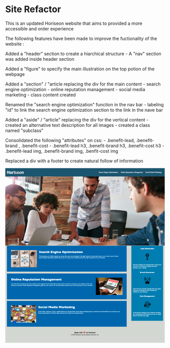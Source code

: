 # Site Refactor

This is an updated Horiseon website that aims to provided a more accessible and order experience

The following features have been made to improve the fuctionality of the website : 


Added a "header" section to create a hiarchical structure
    - A "nav" section was added inside header section


Added a "figure" to specify the main illustration on the top potion of the webpage


Added a "section" / "article replacing the div for the main content
    - search engine optimization
    - online reputation management
    - social media marketing
    - class content created 


Renamed the "search engine optimization" function in the nav bar 
    - labeling "id" to link the search engine optimization section to the link in the nave bar


Added a "aside" / "article" replacing the div for the vertical content
    - created an alternative text description for all images
    - created a class named "subclass"


Consolidated the following "attributes" on css:
    - .benefit-lead, .benefit-brand , .benefit-cost
    - .benefit-lead h3, .benefit-brand h3, .benefit-cost h3
    - .benefit-lead img, .benefit-brand img, .benfit-cost img


Replaced a div with a footer to create natural follow of information


    
![websiteimage](assets/images/ScreenShot.png)

    


